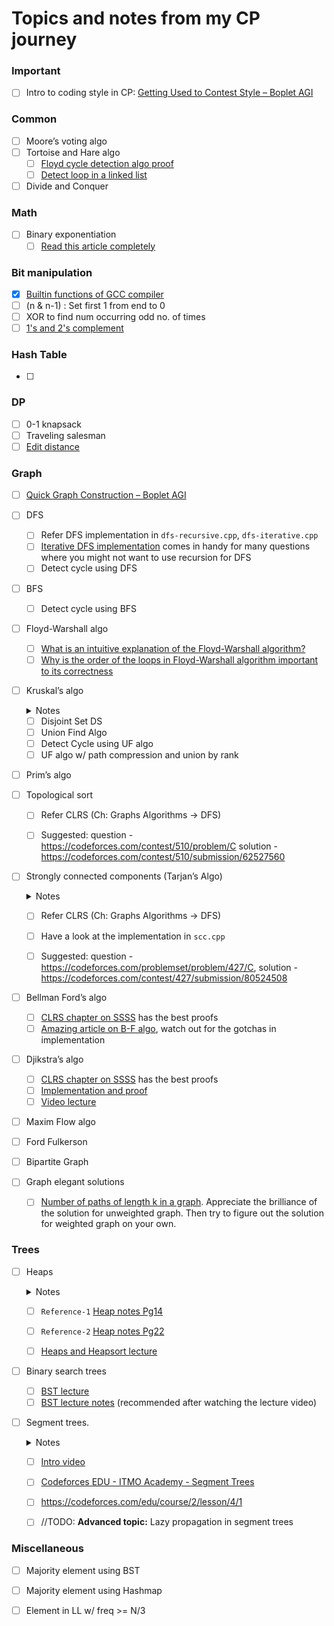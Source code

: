 # Topics and notes from my CP journey

### Important
- [ ] Intro to coding style in CP: [Getting Used to Contest Style – Boplet AGI](https://boplets.com/2019/07/10/getting-used-to-contest-style-for-beginners/)

### Common
- [ ] Moore’s voting algo
- [ ] Tortoise and Hare algo
  - [ ] [Floyd cycle detection algo proof](https://cs.stackexchange.com/a/90990/92327)
  - [ ] [Detect loop in a linked list](https://www.geeksforgeeks.org/detect-loop-in-a-linked-list/)
- [ ] Divide and Conquer

### Math
- [ ] Binary exponentiation
  - [ ] [Read this article completely]()

### Bit manipulation
- [x] [Builtin functions of GCC compiler](https://www.geeksforgeeks.org/builtin-functions-gcc-compiler/)
- [ ] (n & n-1) : Set first 1 from end to 0
- [ ] XOR to find num occurring odd no. of times
- [ ] [1's and 2's complement](https://www.geeksforgeeks.org/whats-difference-between-1s-complement-and-2s-complement/)

### Hash Table
- [ ] 

### DP
- [ ] 0-1 knapsack
- [ ] Traveling salesman
- [ ] [Edit distance](https://www.geeksforgeeks.org/edit-distance-dp-5/)

### Graph
- [ ] [Quick Graph Construction – Boplet AGI](https://boplets.com/2019/07/17/quick-graph-construction/)
- [ ] DFS
  - [ ] Refer DFS implementation in `dfs-recursive.cpp`, `dfs-iterative.cpp`
  - [ ] [Iterative DFS implementation](https://www.geeksforgeeks.org/iterative-depth-first-traversal/) comes in handy for many questions where you might not want to use recursion for DFS
  - [ ] Detect cycle using DFS
- [ ] BFS
  - [ ] Detect cycle using BFS
- [ ] Floyd-Warshall algo
  - [ ] [What is an intuitive explanation of the Floyd-Warshall algorithm?](https://www.quora.com/What-is-an-intuitive-explanation-of-the-Floyd-Warshall-algorithm)
  - [ ] [Why is the order of the loops in Floyd-Warshall algorithm important to its correctness](https://www.quora.com/Why-is-the-order-of-the-loops-in-Floyd-Warshall-algorithm-important-to-its-correctness)
  
- [ ] Kruskal’s algo
  
  <details>
    <summary>Notes</summary>

    - 
    
  </details>
  
  - [ ] Disjoint Set DS
  - [ ] Union Find Algo
  - [ ] Detect Cycle using UF algo
  - [ ] UF algo w/ path compression and union by rank
- [ ] Prim’s algo
- [ ] Topological sort
  - [ ] Refer CLRS (Ch: Graphs Algorithms -> DFS)
  - [ ] Suggested: question - https://codeforces.com/contest/510/problem/C solution - https://codeforces.com/contest/510/submission/62527560


- [ ] Strongly connected components (Tarjan’s Algo)

  <details>
    <summary>Notes</summary>
    <ul>
      <li> If a node has even a single outgoing edge, then it cannot be the one finshing last during DFS. </li>
      <li> Equivalently, if a node has only incoming edges and you reverse all the edges, then it will be the first one to finish.  </li>
    </ul> 
  
  </details>

  - [ ] Refer CLRS (Ch: Graphs Algorithms -> DFS)
  - [ ] Have a look at the implementation in `scc.cpp`
  - [ ] Suggested: question - https://codeforces.com/problemset/problem/427/C, solution - https://codeforces.com/contest/427/submission/80524508


- [ ] Bellman Ford’s algo
  - [ ] [CLRS chapter on SSSS](https://edutechlearners.com/download/Introduction_to_algorithms-3rd%20Edition.pdf#page=664) has the best proofs
  - [ ] [Amazing article on B-F algo](https://cp-algorithms.com/graph/bellman_ford.html), watch out for the gotchas in implementation
- [ ] Djikstra’s algo
  - [ ] [CLRS chapter on SSSS](https://edutechlearners.com/download/Introduction_to_algorithms-3rd%20Edition.pdf#page=664) has the best proofs
  - [ ] [Implementation and proof](https://cp-algorithms.com/graph/dijkstra_sparse.html)
  - [ ] [Video lecture](https://www.youtube.com/watch?v=2E7MmKv0Y24&list=PLUl4u3cNGP61Oq3tWYp6V_F-5jb5L2iHb&index=17&t=0s)
- [ ] Maxim Flow algo
- [ ] Ford Fulkerson
- [ ] Bipartite Graph

- [ ] Graph elegant solutions
  - [ ] [Number of paths of length k
in a graph](https://cp-algorithms.com/algebra/binary-exp.html#toc-tgt-7). Appreciate the brilliance of the solution for unweighted graph. Then try to figure out the solution for weighted graph on your own.

### Trees
- [ ] Heaps
  <details> 
    <summary>Notes</summary>

    - `build_max_heap` runs `max_heapify` from `n/2 downto 1` only

    - Runtime of `build_max_heap` O(n) instead of O(nlogn) (). Still `heapsort` takes O(nlogn) time. See `Reference-1` and `Reference-2` below.
  </details>

  - [ ] `Reference-1` [Heap notes Pg14](https://ocw.mit.edu/courses/electrical-engineering-and-computer-science/6-006-introduction-to-algorithms-fall-2011/lecture-videos/MIT6_006F11_lec04.pdf#page=14)

  - [ ] `Reference-2` [Heap notes Pg22](https://ocw.mit.edu/courses/electrical-engineering-and-computer-science/6-006-introduction-to-algorithms-fall-2011/lecture-videos/MIT6_006F11_lec04.pdf#page=22)

  - [ ] [Heaps and Heapsort lecture](https://www.youtube.com/watch?v=B7hVxCmfPtM&list=PLUl4u3cNGP61Oq3tWYp6V_F-5jb5L2iHb&index=4)
- [ ] Binary search trees
  - [ ] [BST lecture](https://www.youtube.com/watch?v=9Jry5-82I68&list=PLUl4u3cNGP61Oq3tWYp6V_F-5jb5L2iHb&index=6&t=0s)
  - [ ] [BST lecture notes](https://ocw.mit.edu/courses/electrical-engineering-and-computer-science/6-006-introduction-to-algorithms-fall-2011/lecture-videos/MIT6_006F11_lec05.pdf) (recommended after watching the lecture video)
- [ ] Segment trees.
  <details>
    <summary>Notes</summary>
    
    - Used to find sum of range of indices in an array in O(logn) time. Brute force would take O(n) time for computing sum, O(1) time for value update

    - Leaf nodes are the array itself. Subsequent upper layer contain nodes which simply represent the sum of their own sub-tree.

    - Total no. of nodes in tree = n + n/2 + ... + 1 

      = (2^(logn +1) - 1)/(2-1) = 2^n -1 

      = O(n) space 

    - Time complexity for update is O(logn) since only one of the leaf values changes. Then you just have to change all its ancestors upto the root.
    
  </details>
  
  - [ ] [Intro video](https://www.youtube.com/watch?v=Ic7OO3Uw6J0)
  - [ ] [Codeforces EDU - ITMO Academy - Segment Trees](https://codeforces.com/edu/course/2/lesson/4/1)
  - [ ] https://codeforces.com/edu/course/2/lesson/4/1
  - [ ] //TODO: **Advanced topic:** Lazy propagation in segment trees



### Miscellaneous
- [ ] Majority element using BST
- [ ] Majority element using Hashmap
- [ ] Element in LL w/ freq >= N/3



